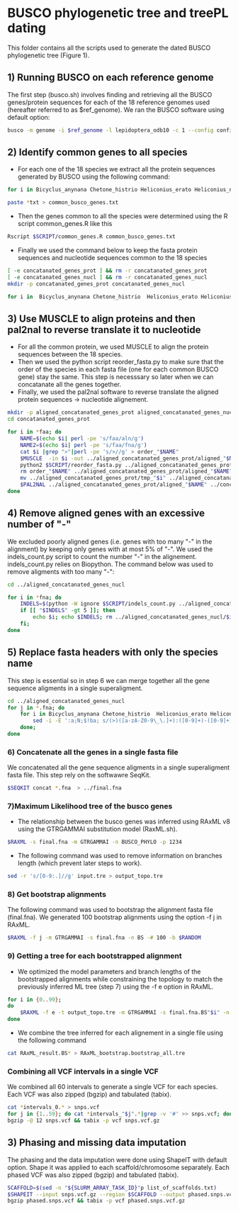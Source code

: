 # BUSCO phylogenetic tree and treePL dating 

This folder contains all the scripts used to generate the dated BUSCO phylogenetic tree (Figure 1).

## 1) Running BUSCO on each reference genome

The first step (busco.sh) involves finding and retrieving all the BUSCO genes/protein sequences for each of the 18 reference genomes used (hereafter referred to as $ref_genome). We ran the BUSCO software using default option:

``` bash
busco -m genome -i $ref_genome -l lepidoptera_odb10 -c 1 --config config.ini
```

## 2) Identify common genes to all species

- For each one of the 18 species we extract all the protein sequences generated by BUSCO using the following command:

``` bash
for i in Bicyclus_anynana Chetone_histrio Heliconius_erato Heliconius_numata Hypothyris_anastasia Mechanitis_mazaeus Melinaea_isocomma Melinaea_menophilus Plutella_xylostella Biston_betularia Danaus_plexippus Heliconius_melpomene Heliconius_pardalinus Ithomia_salapia Mechanitis_messenoides Melinaea_marsaeus Melinaea_mothone Tithorea_tarricina; do cd $i; ls *faa > ../"$i"_busco_gene.txt ; cd .. ; done

paste *txt > common_busco_genes.txt
```

- Then the genes common to all the species were determined using the R script common_genes.R like this

``` bash
Rscript $SCRIPT/common_genes.R common_busco_genes.txt
```

- Finally we used the command below to keep the fasta protein sequences and nucleotide sequences common to the 18 species
``` bash
[ -e concatanated_genes_prot ] && rm -r concatanated_genes_prot
[ -e concatanated_genes_nucl ] && rm -r concatanated_genes_nucl
mkdir -p concatanated_genes_prot concatanated_genes_nucl

for i in  Bicyclus_anynana Chetone_histrio  Heliconius_erato Heliconius_numata Hypothyris_anastasia Mechanitis_mazaeus Melinaea_isocomma Melinaea_menophilus Plutella_xylostella Biston_betularia Danaus_plexippus Heliconius_melpomene Heliconius_pardalinus Ithomia_salapia Mechanitis_messenoides Melinaea_marsaeus Melinaea_mothone Tithorea_tarricina; do cat common_genes.txt|perl -pe 's/\.faa//g'| while read line; do cat $i/$line*faa >> concatanated_genes_prot/$line.faa; cat $i/$line*fna >> concatanated_genes_nucl/$line.fna; done; done
```

## 3) Use MUSCLE to align proteins and then pal2nal to reverse translate it to nucleotide
- For all the common protein, we used MUSCLE to align the protein sequences between the 18 species.
- Then we used the python script reorder_fasta.py to make sure that the order of the species in each fasta file (one for each common BUSCO gene) stay the same. This step is necesssary so later when we can concatanate all the genes together.
- Finally, we used the pal2nal software to reverse translate the aligned protein sequences -> nucleotide alignement.
  
``` bash
mkdir -p aligned_concatanated_genes_prot aligned_concatanated_genes_nucl
cd concatanated_genes_prot

for i in *faa; do 
	NAME=$(echo $i| perl -pe 's/faa/aln/g')
	NAME2=$(echo $i| perl -pe 's/faa/fna/g')
	cat $i |grep ">"|perl -pe 's/>//g' > order_"$NAME"
	$MUSCLE  -in $i -out ../aligned_concatanated_genes_prot/aligned_"$NAME"
	python2 $SCRIPT/reorder_fasta.py ../aligned_concatanated_genes_prot/aligned_"$NAME" order_"$NAME"  > ../aligned_concatanated_genes_prot/tmp_"$i"
	rm order_"$NAME" ../aligned_concatanated_genes_prot/aligned_"$NAME"
	mv ../aligned_concatanated_genes_prot/tmp_"$i" ../aligned_concatanated_genes_prot/aligned_"$NAME"
	$PAL2NAL ../aligned_concatanated_genes_prot/aligned_"$NAME" ../concatanated_genes_nucl/$NAME2 -output fasta -codontable 1 > ../aligned_concatanated_genes_nucl/aligned_"$NAME2"
done
```

## 4) Remove aligned genes with an excessive number of "-"
We excluded poorly aligned genes (i.e. genes with too many "-" in the alignment) by keeping only genes with at most 5% of "-". We used the indels_count.py script to count the number "-" in the alignement. indels_count.py relies on Biopython. The command below was used to remove aligments with too many "-":

``` bash
cd ../aligned_concatanated_genes_nucl

for i in *fna; do 
	INDELS=$(python -W ignore $SCRIPT/indels_count.py ../aligned_concatanated_genes_nucl/$i); 
	if [[ "$INDELS" -gt 5 ]]; then 
		echo $i; echo $INDELS; rm ../aligned_concatanated_genes_nucl/$i; 
	fi; 
done
```
  
## 5) Replace fasta headers with only the species name
This step is essential so in step 6 we can merge together all the gene sequence aligments in a single superaligment.  

``` bash
cd ../aligned_concatanated_genes_nucl
for j in *.fna; do 
	for i in Bicyclus_anynana Chetone_histrio  Heliconius_erato Heliconius_numata Hypothyris_anastasia Mechanitis_mazaeus Melinaea_isocomma Melinaea_menophilus Plutella_xylostella Biston_betularia Danaus_plexippus Heliconius_melpomene Heliconius_pardalinus Ithomia_salapia Mechanitis_messenoides Melinaea_marsaeus Melinaea_mothone Tithorea_tarricina; do 
		sed -i -E ':a;N;$!ba; s/(>)([a-zA-Z0-9\_\.]+):([0-9]+)-([0-9]+)/\1'"${i}"'/1' $j; 
	done; 
done
```

### 6) Concatenate all the genes in a single fasta file
We concatenated all the  gene sequence aligments in a single superaligment fasta file. This step rely on the softwawre SeqKit.

``` bash
$SEQKIT concat *.fna  > ../final.fna
```

### 7)Maximum Likelihood tree of the busco genes

- The relationship between the busco genes was inferred using RAxML v8 using the GTRGAMMAI substitution model (RaxML.sh). 
``` bash
$RAXML -s final.fna -m GTRGAMMAI -n BUSCO_PHYLO -p 1234
```

- The following command was used to remove information on branches length (which prevent later steps to work).
  
``` bash
sed -r 's/[0-9:.]//g' input.tre > output_topo.tre
```

### 8) Get bootstrap alignments
The following command was used to bootstrap the alignment fasta file (final.fna). We generated 100 bootstrap alignments using the option -f j in RAxML.
``` bash
$RAXML -f j -m GTRGAMMAI -s final.fna -n BS -# 100 -b $RANDOM
```

### 9) Getting a tree for each bootstrapped alignment

- We optimized the model parameters and branch lengths of the bootstrapped alignments while constraining the topology to match the previously inferred ML tree (step 7) using the -f e option in RAxML.

``` bash
for i in {0..99};
do
	$RAXML -f e -t output_topo.tre -m GTRGAMMAI -s final.fna.BS"$i" -n BS_"$i";
done
```

- We combine the tree inferred for each alignement in a single file using the following command
``` bash
cat RAxML_result.BS* > RAxML_bootstrap.bootstrap_all.tre
```

### Combining all VCF intervals in a single VCF
We combined all 60 intervals to generate a single VCF for each species. Each VCF was also zipped (bgzip) and tabulated (tabix). 

``` bash
cat *intervals_0.* > snps.vcf
for j in {1..59}; do cat *intervals_"$j".*|grep -v '#' >> snps.vcf; done
bgzip -@ 12 snps.vcf && tabix -p vcf snps.vcf.gz
```

## 3) Phasing and missing data imputation
The phasing and the data imputation were done using ShapeIT with default option. Shape it was applied to each scaffold/chromosome separately. Each phased VCF was also zipped (bgzip) and tabulated (tabix). 

``` bash
SCAFFOLD=$(sed -n "${SLURM_ARRAY_TASK_ID}"p list_of_scaffolds.txt)
$SHAPEIT --input snps.vcf.gz --region $SCAFFOLD --output phased.snps.vcf
bgzip phased.snps.vcf && tabix -p vcf phased.snps.vcf.gz
```


